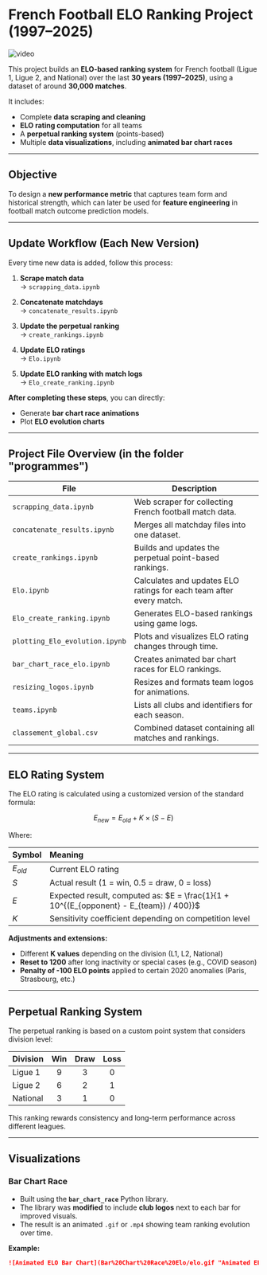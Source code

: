 # French Football ELO Ranking Project (1997–2025)

![video](/Bart_Chart_Race_Elo/elo.gif "Animated elo bar chart")


This project builds an **ELO-based ranking system** for French football (Ligue 1, Ligue 2, and National) over the last **30 years (1997–2025)**, using a dataset of around **30,000 matches**.

It includes:
- Complete **data scraping and cleaning**
- **ELO rating computation** for all teams
- A **perpetual ranking system** (points-based)
- Multiple **data visualizations**, including **animated bar chart races**

---

## Objective

To design a **new performance metric** that captures team form and historical strength, which can later be used for **feature engineering** in football match outcome prediction models.

---

## Update Workflow (Each New Version)

Every time new data is added, follow this process:

1. **Scrape match data**  
   → `scrapping_data.ipynb`

2. **Concatenate matchdays**  
   → `concatenate_results.ipynb`

3. **Update the perpetual ranking**  
   → `create_rankings.ipynb`

4. **Update ELO ratings**  
   → `Elo.ipynb`

5. **Update ELO ranking with match logs**  
   → `Elo_create_ranking.ipynb`

**After completing these steps**, you can directly:
- Generate **bar chart race animations**
- Plot **ELO evolution charts**

---

## Project File Overview (in the folder "programmes")

| File | Description |
|------|--------------|
| `scrapping_data.ipynb` | Web scraper for collecting French football match data. |
| `concatenate_results.ipynb` | Merges all matchday files into one dataset. |
| `create_rankings.ipynb` | Builds and updates the perpetual point-based rankings. |
| `Elo.ipynb` | Calculates and updates ELO ratings for each team after every match. |
| `Elo_create_ranking.ipynb` | Generates ELO-based rankings using game logs. |
| `plotting_Elo_evolution.ipynb` | Plots and visualizes ELO rating changes through time. |
| `bar_chart_race_elo.ipynb` | Creates animated bar chart races for ELO rankings. |
| `resizing_logos.ipynb` | Resizes and formats team logos for animations. |
| `teams.ipynb` | Lists all clubs and identifiers for each season. |
| `classement_global.csv` | Combined dataset containing all matches and rankings. |

---

## ELO Rating System

The ELO rating is calculated using a customized version of the standard formula:

$$
E_{new} = E_{old} + K \times (S - E)
$$

Where:

| Symbol | Meaning |
|:--------|:---------|
| $E_{old}$ | Current ELO rating |
| $S$ | Actual result (1 = win, 0.5 = draw, 0 = loss) |
| $E$ | Expected result, computed as: $E = \frac{1}{1 + 10^{(E_{opponent} - E_{team}) / 400}}$ |
| $K$ | Sensitivity coefficient depending on competition level |

**Adjustments and extensions:**
- Different **K values** depending on the division (L1, L2, National)
- **Reset to 1200** after long inactivity or special cases (e.g., COVID season)
- **Penalty of -100 ELO points** applied to certain 2020 anomalies (Paris, Strasbourg, etc.)

---

## Perpetual Ranking System

The perpetual ranking is based on a custom point system that considers division level:

| Division | Win | Draw | Loss |
|:----------|:---:|:----:|:----:|
| Ligue 1 | 9 | 3 | 0 |
| Ligue 2 | 6 | 2 | 1 |
| National | 3 | 1 | 0 |

This ranking rewards consistency and long-term performance across different leagues.

---

## Visualizations

### **Bar Chart Race**

- Built using the **`bar_chart_race`** Python library.  
- The library was **modified** to include **club logos** next to each bar for improved visuals.  
- The result is an animated `.gif` or `.mp4` showing team ranking evolution over time.

**Example:**
```markdown
![Animated ELO Bar Chart](Bar%20Chart%20Race%20Elo/elo.gif "Animated ELO Bar Chart")

